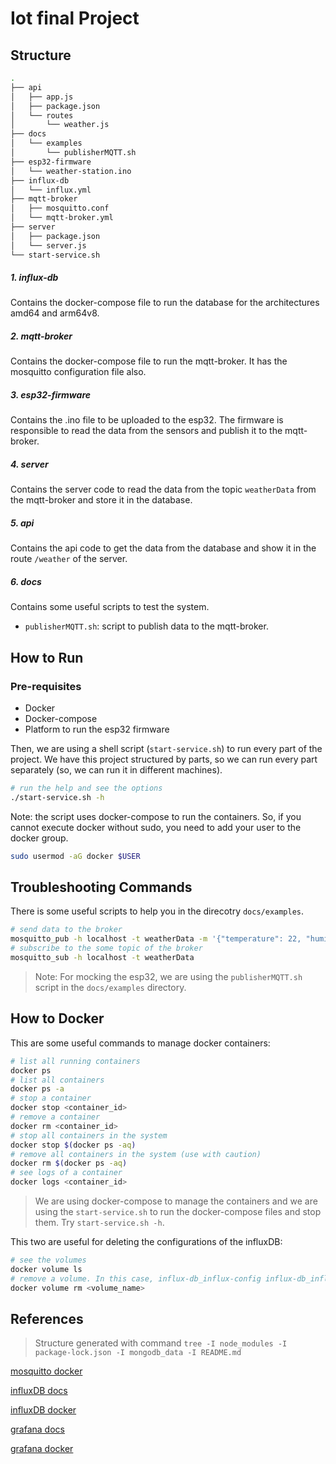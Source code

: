 # Iot final Project

## Structure
```bash
.
├── api
│   ├── app.js
│   ├── package.json
│   └── routes
│       └── weather.js
├── docs
│   └── examples
│       └── publisherMQTT.sh
├── esp32-firmware
│   └── weather-station.ino
├── influx-db
│   └── influx.yml
├── mqtt-broker
│   ├── mosquitto.conf
│   └── mqtt-broker.yml
├── server
│   ├── package.json
│   └── server.js
└── start-service.sh
```
##### 1. influx-db
Contains the docker-compose file to run the database for the architectures amd64 and arm64v8.
##### 2. mqtt-broker
Contains the docker-compose file to run the mqtt-broker. It has the mosquitto configuration file also.
##### 3. esp32-firmware
Contains the .ino file to be uploaded to the esp32. The firmware is responsible to read the data from the sensors and publish it to the mqtt-broker.
##### 4. server
Contains the server code to read the data from the topic `weatherData` from the mqtt-broker and store it in the database.
##### 5. api
Contains the api code to get the data from the database and show it in the route `/weather` of the server.
##### 6. docs
Contains some useful scripts to test the system.
- `publisherMQTT.sh`: script to publish data to the mqtt-broker.

## How to Run
### Pre-requisites
- Docker
- Docker-compose
- Platform to run the esp32 firmware

Then, we are using a shell script (`start-service.sh`) to run every part of the project. 
We have this project structured by parts, so we can run every part separately (so, we can run it in different machines).
```bash
# run the help and see the options
./start-service.sh -h
```
Note: the script uses docker-compose to run the containers. So, if you cannot execute docker without sudo, you need to add your user to the docker group.
```bash
sudo usermod -aG docker $USER
```

## Troubleshooting Commands
There is some useful scripts to help you in the direcotry `docs/examples`.
```bash
# send data to the broker
mosquitto_pub -h localhost -t weatherData -m '{"temperature": 22, "humidity": 50}'
# subscribe to the some topic of the broker
mosquitto_sub -h localhost -t weatherData
```
> Note: For mocking the esp32, we are using the `publisherMQTT.sh` script in the `docs/examples` directory.

## How to Docker
This are some useful commands to manage docker containers:
```bash
# list all running containers
docker ps
# list all containers
docker ps -a
# stop a container
docker stop <container_id>
# remove a container
docker rm <container_id>
# stop all containers in the system
docker stop $(docker ps -aq)
# remove all containers in the system (use with caution)
docker rm $(docker ps -aq)
# see logs of a container
docker logs <container_id>
```
> We are using docker-compose to manage the containers and we are using the `start-service.sh` to run the docker-compose files and stop them. Try `start-service.sh -h`.

This two are useful for deleting the configurations of the influxDB:
```bash
# see the volumes
docker volume ls
# remove a volume. In this case, influx-db_influx-config influx-db_influx-data.
docker volume rm <volume_name>
```

## References
> Structure generated with command `tree -I node_modules -I package-lock.json -I mongodb_data -I README.md`

[mosquitto docker](https://hub.docker.com/_/eclipse-mosquitto/)

[influxDB docs](https://docs.influxdata.com/influxdb/v2/)

[influxDB docker](https://hub.docker.com/_/influxdb)

[grafana docs](https://grafana.com/docs/grafana/latest/)

[grafana docker](https://hub.docker.com/r/grafana/grafana)
